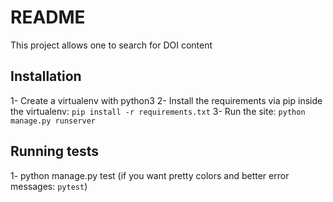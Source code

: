 # README

This project allows one to search for DOI content

## Installation

1- Create a virtualenv with python3
2- Install the requirements via pip inside the virtualenv: `pip install -r requirements.txt`
3- Run the site: `python manage.py runserver`

## Running tests

1- python manage.py test (if you want pretty colors and better error messages: `pytest`)

